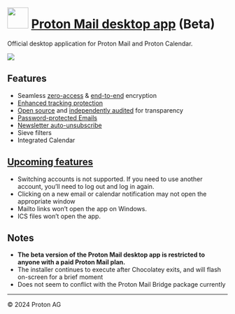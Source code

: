 ﻿# <img src="https://rawcdn.githack.com/TomGenco/au-packages/master/protonmail/protonmail.png" width="48" height="48"/> [Proton Mail desktop app](https://chocolatey.org/packages/protonmail) (Beta)

Official desktop application for Proton Mail and Proton Calendar.

![](https://res.cloudinary.com/dbulfrlrz/images/w_1024,h_576,c_scale/f_auto,q_auto/v1706867394/wp/pr-key-visual-4_51426e773d/pr-key-visual-4_51426e773d.jpg)

## Features
- Seamless [zero-access](https://proton.me/blog/zero-access-encryption) & [end-to-end](https://proton.me/blog/what-is-end-to-end-encryption) encryption
- [Enhanced tracking protection](https://proton.me/support/email-tracker-protection)
- [Open source](https://proton.me/community/open-source) and [independently audited](https://drive.proton.me/urls/4F60M1H25W#5LobYgkgZ5Ru) for transparency
- [Password-protected Emails](https://proton.me/support/password-protected-emails)
- [Newsletter auto-unsubscribe](https://proton.me/support/auto-unsubscribe)
- Sieve filters
- Integrated Calendar


## [Upcoming features](https://proton.me/support/mail-desktop-app#upcoming-features)
- Switching accounts is not supported. If you need to use another account, you’ll need to log out and log in again.
- Clicking on a new email or calendar notification may not open the appropriate window
- Mailto links won’t open the app on Windows.
- ICS files won’t open the app.

## Notes
- **The beta version of the Proton Mail desktop app is restricted to anyone with a paid Proton Mail plan.**
- The installer continues to execute after Chocolatey exits, and will flash on-screen for a brief moment
- Does not seem to conflict with the Proton Mail Bridge package currently

---

© 2024 Proton AG
